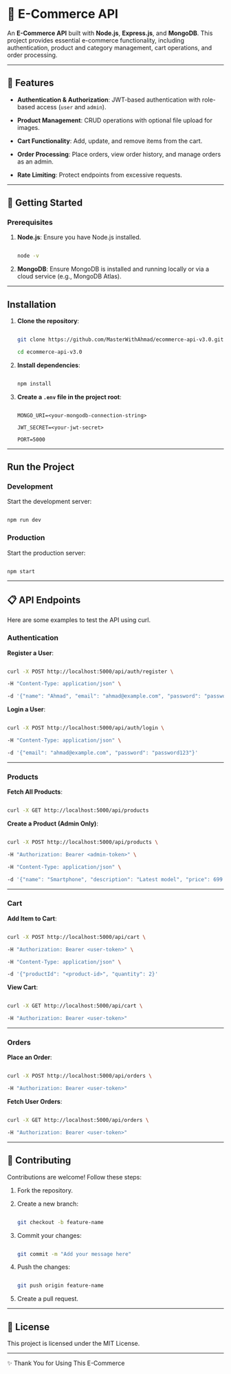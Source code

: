 # 🛒 E-Commerce API



An **E-Commerce API** built with **Node.js**, **Express.js**, and **MongoDB**. This project provides essential e-commerce functionality, including authentication, product and category management, cart operations, and order processing.



---



## 🌟 Features



- **Authentication & Authorization**: JWT-based authentication with role-based access (`user` and `admin`).

- **Product Management**: CRUD operations with optional file upload for images.

- **Cart Functionality**: Add, update, and remove items from the cart.

- **Order Processing**: Place orders, view order history, and manage orders as an admin.

- **Rate Limiting**: Protect endpoints from excessive requests.

---



## 🚀 Getting Started



### **Prerequisites**



1. **Node.js**: Ensure you have Node.js installed.

   ```bash

   node -v

   ```



2. **MongoDB**: Ensure MongoDB is installed and running locally or via a cloud service (e.g., MongoDB Atlas).



---



## Installation



1. **Clone the repository**:



   ```bash

   git clone https://github.com/MasterWithAhmad/ecommerce-api-v3.0.git

   cd ecommerce-api-v3.0

   ```



2. **Install dependencies**:



   ```bash

   npm install

   ```



3. **Create a `.env` file in the project root**:



   ```plaintext

   MONGO_URI=<your-mongodb-connection-string>

   JWT_SECRET=<your-jwt-secret>

   PORT=5000

   ```



---



## Run the Project



### Development



Start the development server:



```bash

npm run dev

```



### Production



Start the production server:



```bash

npm start

```



---



## 📋 API Endpoints



Here are some examples to test the API using curl.



### Authentication



**Register a User**:



```bash

curl -X POST http://localhost:5000/api/auth/register \

-H "Content-Type: application/json" \

-d '{"name": "Ahmad", "email": "ahmad@example.com", "password": "password123"}'

```



**Login a User**:



```bash

curl -X POST http://localhost:5000/api/auth/login \

-H "Content-Type: application/json" \

-d '{"email": "ahmad@example.com", "password": "password123"}'

```



---



### Products



**Fetch All Products**:



```bash

curl -X GET http://localhost:5000/api/products

```



**Create a Product (Admin Only)**:



```bash

curl -X POST http://localhost:5000/api/products \

-H "Authorization: Bearer <admin-token>" \

-H "Content-Type: application/json" \

-d '{"name": "Smartphone", "description": "Latest model", "price": 699.99, "category": "<category-id>", "stock": 50}'

```



---



### Cart



**Add Item to Cart**:



```bash

curl -X POST http://localhost:5000/api/cart \

-H "Authorization: Bearer <user-token>" \

-H "Content-Type: application/json" \

-d '{"productId": "<product-id>", "quantity": 2}'

```



**View Cart**:



```bash

curl -X GET http://localhost:5000/api/cart \

-H "Authorization: Bearer <user-token>"

```



---



### Orders



**Place an Order**:



```bash

curl -X POST http://localhost:5000/api/orders \

-H "Authorization: Bearer <user-token>"

```



**Fetch User Orders**:



```bash

curl -X GET http://localhost:5000/api/orders \

-H "Authorization: Bearer <user-token>"

```



---



## 🤝 Contributing



Contributions are welcome! Follow these steps:



1. Fork the repository.

2. Create a new branch:



   ```bash

   git checkout -b feature-name

   ```



3. Commit your changes:



   ```bash

   git commit -m "Add your message here"

   ```



4. Push the changes:



   ```bash

   git push origin feature-name

   ```



5. Create a pull request.





---



## 📝 License



This project is licensed under the MIT License.



---



✨ Thank You for Using This E-Commerce

